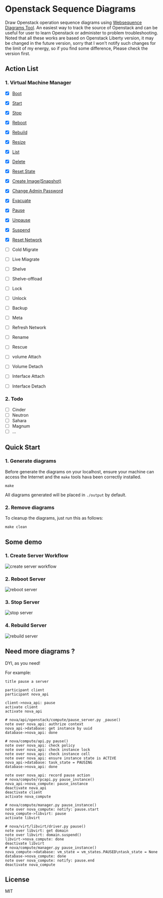 # Openstack Sequence Diagrams

Draw Openstack operation sequence diagrams using [Websequence Diagrams Tool](https://www.websequencediagrams.com/). An easiest way to track the source of Openstack and can be useful for user to learn Openstack or administer to problem troubleshooting. Noted that all these works are based on Openstack Liberty version, it may be changed in the future version, sorry that I won't notify such changes for the limit of my energy, so if you find some difference, Please check the version first.

## Action List

### 1. Virtual Machine Manager

- [x] [Boot](https://raw.githubusercontent.com/int32bit/openstack-workflow/master/output/nova/create.png)
- [x] [Start](https://raw.githubusercontent.com/int32bit/openstack-workflow/master/output/nova/start.png)
- [x] [Stop](https://raw.githubusercontent.com/int32bit/openstack-workflow/master/output/nova/stop.png)
- [x] [Reboot](https://raw.githubusercontent.com/int32bit/openstack-workflow/master/output/nova/reboot.png)
- [x] [Rebuild](https://raw.githubusercontent.com/int32bit/openstack-workflow/master/output/nova/rebuild.png)
- [x] [Resize](https://raw.githubusercontent.com/int32bit/openstack-workflow/master/output/nova/resize.png)
- [x] [List](https://raw.githubusercontent.com/int32bit/openstack-workflow/master/output/nova/list.png)
- [x] [Delete](https://raw.githubusercontent.com/int32bit/openstack-workflow/master/output/nova/delete.png)
- [x] [Reset State](https://raw.githubusercontent.com/int32bit/openstack-workflow/master/output/nova/reset_state.png)
- [x] [Create Image(Snapshot)](https://raw.githubusercontent.com/int32bit/openstack-workflow/master/output/nova/snapshot.png)
- [x] [Change Admin Password](https://raw.githubusercontent.com/int32bit/openstack-workflow/master/output/nova/changePassword.png)
- [x] [Evacuate](https://raw.githubusercontent.com/int32bit/openstack-workflow/master/output/nova/evacuate.png)
- [x] [Pause](https://raw.githubusercontent.com/int32bit/openstack-workflow/master/output/nova/pause.png)
- [x] [Unpause](https://raw.githubusercontent.com/int32bit/openstack-workflow/master/output/nova/unpause.png)
- [x] [Suspend](https://raw.githubusercontent.com/int32bit/openstack-workflow/master/output/nova/suspend.png)
- [x] [Reset Network](https://raw.githubusercontent.com/int32bit/openstack-workflow/master/output/nova/reset_network.png)
- [ ] Cold Migrate
- [ ] Live Miagrate
- [ ] Shelve
- [ ] Shelve-offload
- [ ] Lock
- [ ] Unlock
- [ ] Backup
- [ ] Meta
- [ ] Refresh Network
- [ ] Rename
- [ ] Rescue
- [ ] volume Attach
- [ ] Volume Detach
- [ ] Interface Attach
- [ ] Interface Detach


### 2. Todo

- [ ] Cinder
- [ ] Neutron
- [ ] Sahara
- [ ] Magnum
- [ ] ...

## Quick Start


### 1. Generate diagrams

Before generate the diagrams on your localhost, ensure your machine can access the Internet and the `make` tools hava been correctly installed.

```
make
```

All diagrams generated will be placed in `./output` by default.

### 2. Remove diagrams

To cleanup the diagrams, just run this as follows:

```
make clean
```


## Some demo

### 1. Create Server Workflow

![create server workflow](output/nova/create.png)

### 2. Reboot Server

 
![reboot server](output/nova/reboot.png)

### 3. Stop Server

![stop server](output/nova/stop.png)

### 4. Rebuild Server

![rebuild server](output/nova/rebuild.png)


## Need more diagrams ?

DYI, as you need!

For example:

```
title pause a server

participant client
participant nova_api

client->nova_api: pause
activate client
activate nova_api

# nova/api/openstack/compute/pause_server.py _pause()
note over nova_api: authrize context
nova_api->database: get instance by uuid
database->nova_api: done

# nova/compute/api.py pause()
note over nova_api: check policy
note over nova_api: check instance lock
note over nova_api: check instance cell
note over nova_api: ensure instance state is ACTIVE
nova_api->database: task_state = PAUSING
database->nova_api: done

note over nova_api: record pause action
# nova/compute/rpcapi.py pause_instance()
nova_api->nova_compute: pause_instance
deactivate nova_api
deactivate client
activate nova_compute

# nova/compute/manager.py pause_instance()
note over nova_compute: notify: pause.start
nova_compute->libvirt: pause
activate libvirt

# nova/virt/libvirt/driver.py pause()
note over libvirt: get domain
note over libvirt: domain.suspend()
libvirt->nova_compute: done
deactivate libvirt
# nova/compute/manager.py pause_instance()
nova_compute->database: vm_state = vm_states.PAUSED\ntask_state = None
database->nova_compute: done
note over nova_compute: notify: pause.end
deactivate nova_compute
```

## License 

MIT
